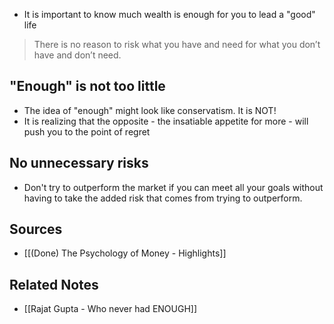 - It is important to know much wealth is enough for you to lead a "good" life

> There is no reason to risk what you have and need for what you don’t have and don’t need.

## "Enough" is not too little
- The idea of "enough" might look like conservatism. It is NOT!
- It is realizing that the opposite - the insatiable appetite for more - will push you to the point of regret

## No unnecessary risks
- Don't try to outperform the market if you can meet all your goals without having to take the added risk that comes from trying to outperform.

## Sources
- [[(Done) The Psychology of Money - Highlights]]

## Related Notes
- [[Rajat Gupta - Who never had ENOUGH]]